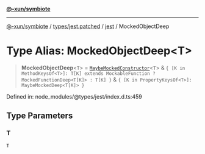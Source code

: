 [**@-xun/symbiote**](../../../../../README.md)

***

[@-xun/symbiote](../../../../../README.md) / [types/jest.patched](../../../README.md) / [jest](../README.md) / MockedObjectDeep

# Type Alias: MockedObjectDeep\<T\>

> **MockedObjectDeep**\<`T`\> = [`MaybeMockedConstructor`](MaybeMockedConstructor.md)\<`T`\> & `{ [K in MethodKeysOf<T>]: T[K] extends MockableFunction ? MockedFunctionDeep<T[K]> : T[K] }` & `{ [K in PropertyKeysOf<T>]: MaybeMockedDeep<T[K]> }`

Defined in: node\_modules/@types/jest/index.d.ts:459

## Type Parameters

### T

`T`
